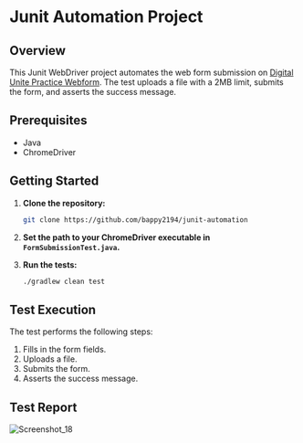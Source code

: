 # Junit Automation Project

## Overview

This Junit WebDriver project automates the web form submission on [Digital Unite Practice Webform](https://www.digitalunite.com/practice-webform-learners). The test uploads a file with a 2MB limit, submits the form, and asserts the success message.


## Prerequisites

- Java
- ChromeDriver

## Getting Started

1. **Clone the repository:**

    ```bash
    git clone https://github.com/bappy2194/junit-automation
    ```

2. **Set the path to your ChromeDriver executable in `FormSubmissionTest.java`.**

3. **Run the tests:**

    ```bash
    ./gradlew clean test
    ```

## Test Execution

The test performs the following steps:

1. Fills in the form fields.
2. Uploads a file.
3. Submits the form.
4. Asserts the success message.

## Test Report
![Screenshot_18](https://github.com/bappy2194/Junit-automation/assets/160812376/f6c0db2a-daaf-449e-abb9-398e06ec053a)



